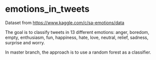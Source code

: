 # emotions_in_tweets

Dataset from https://www.kaggle.com/c/sa-emotions/data

The goal is to classify tweets in 13 different emotions: anger, boredom, empty, enthusiasm, fun, happiness, hate, love, neutral, relief, sadness, surprise and worry.

In master branch, the approach is to use a random forest as a classifier.
